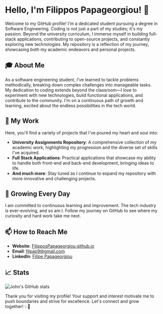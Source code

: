# Hello, I'm Filippos Papageorgiou! 👋

Welcome to my GitHub profile! I'm a dedicated student pursuing a degree in Software Engineering. Coding is not just a part of my studies; it's my passion. Beyond the university curriculum, I immerse myself in building full-stack applications, contributing to open-source projects, and constantly exploring new technologies. My repository is a reflection of my journey, showcasing both my academic endeavors and personal projects.

## 🎓 About Me

As a software engineering student, I've learned to tackle problems methodically, breaking down complex challenges into manageable tasks. My dedication to coding extends beyond the classroom—I love to experiment with new technologies, build functional applications, and contribute to the community. I'm on a continuous path of growth and learning, excited about the endless possibilities in the tech world.

## 🚀 My Work

Here, you'll find a variety of projects that I've poured my heart and soul into:

- **University Assignments Repository**: A comprehensive collection of my academic work, highlighting my progression and the diverse set of skills I've acquired.
- **Full Stack Applications**: Practical applications that showcase my ability to handle both front-end and back-end development, bringing ideas to life.
- **And much more**: Stay tuned as I continue to expand my repository with more innovative and challenging projects.

## 🌱 Growing Every Day

I am committed to continuous learning and improvement. The tech industry is ever-evolving, and so am I. Follow my journey on GitHub to see where my curiosity and hard work take me next.

## 📫 How to Reach Me

- **Website**: [FilipposPapageorgiou.github.io](https://FilipposPapageorgiou.github.io)
- **Email**: [filpap9@gmail.com](mailto:filpap9@gmail.com)
- **LinkedIn**: [Filipe Papageorgiou](https://www.linkedin.com/in/filipe-papageorgiou-55491b27b/)

## 📈 Stats
![John's GitHub stats](https://github-readme-stats.vercel.app/api?username=Filippospapageorgiou&show_icons=true&theme=radical)


Thank you for visiting my profile! Your support and interest motivate me to push boundaries and strive for excellence. Let's connect and grow together! 💡🌟
